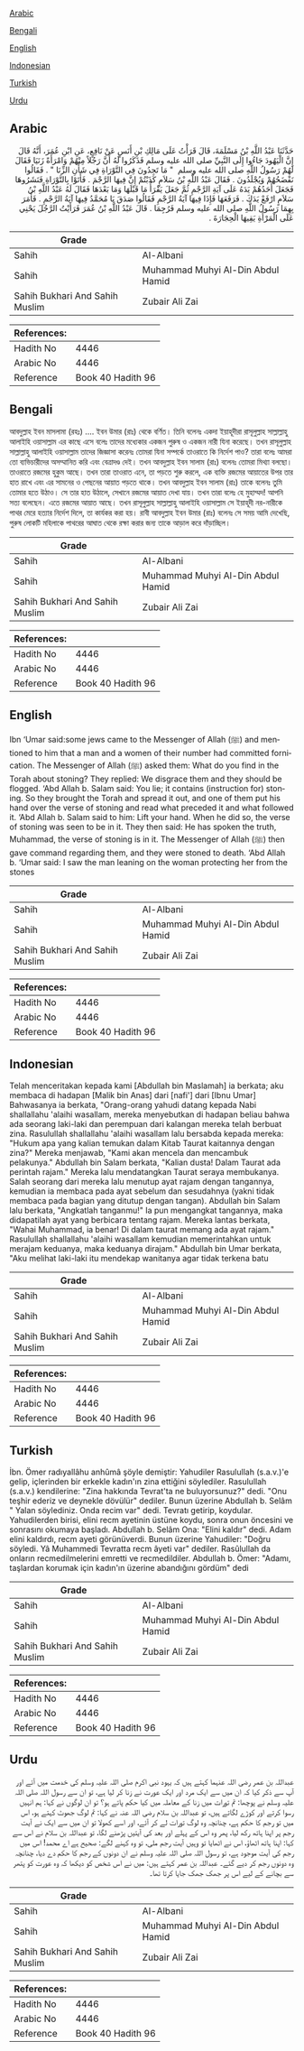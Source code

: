 [Arabic](#arabic)

[Bengali](#bengali)

[English](#english)

[Indonesian](#indonesian)

[Turkish](#turkish)

[Urdu](#urdu)

## Arabic


<div dir="rtl" lang="ar" style={{fontSize:'larger',backgroundColor:'#f8f9fa',padding:20}}>
حَدَّثَنَا عَبْدُ اللَّهِ بْنُ مَسْلَمَةَ، قَالَ قَرَأْتُ عَلَى مَالِكِ بْنِ أَنَسٍ عَنْ نَافِعٍ، عَنِ ابْنِ عُمَرَ، أَنَّهُ قَالَ إِنَّ الْيَهُودَ جَاءُوا إِلَى النَّبِيِّ صلى الله عليه وسلم فَذَكَرُوا لَهُ أَنَّ رَجُلاً مِنْهُمْ وَامْرَأَةً زَنَيَا فَقَالَ لَهُمْ رَسُولُ اللَّهِ صلى الله عليه وسلم ‏ "‏ مَا تَجِدُونَ فِي التَّوْرَاةِ فِي شَأْنِ الزِّنَا ‏"‏ ‏.‏ فَقَالُوا نَفْضَحُهُمْ وَيُجْلَدُونَ ‏.‏ فَقَالَ عَبْدُ اللَّهِ بْنُ سَلاَمٍ كَذَبْتُمْ إِنَّ فِيهَا الرَّجْمَ ‏.‏ فَأَتَوْا بِالتَّوْرَاةِ فَنَشَرُوهَا فَجَعَلَ أَحَدُهُمْ يَدَهُ عَلَى آيَةِ الرَّجْمِ ثُمَّ جَعَلَ يَقْرَأُ مَا قَبْلَهَا وَمَا بَعْدَهَا فَقَالَ لَهُ عَبْدُ اللَّهِ بْنُ سَلاَمٍ ارْفَعْ يَدَكَ ‏.‏ فَرَفَعَهَا فَإِذَا فِيهَا آيَةُ الرَّجْمِ فَقَالُوا صَدَقَ يَا مُحَمَّدُ فِيهَا آيَةُ الرَّجْمِ ‏.‏ فَأَمَرَ بِهِمَا رَسُولُ اللَّهِ صلى الله عليه وسلم فَرُجِمَا ‏.‏ قَالَ عَبْدُ اللَّهِ بْنُ عُمَرَ فَرَأَيْتُ الرَّجُلَ يَحْنِي عَلَى الْمَرْأَةِ يَقِيهَا الْحِجَارَةَ ‏.‏
</div>
<div style={{backgroundColor:'#f8f9fa',padding:20, marginBottom: 10}}><table> <thead> <tr> <th>Grade</th> <th></th> </tr> </thead> <tbody> <tr><td>Sahih</td><td>Al-Albani</td></tr><tr><td>Sahih</td><td>Muhammad Muhyi Al-Din Abdul Hamid</td></tr><tr><td>Sahih Bukhari And Sahih Muslim</td><td>Zubair Ali Zai</td></tr></tbody></table><table> <thead> <tr> <th>References:</th> <th></th> </tr> </thead> <tbody><tr><td>Hadith No</td><td>4446</td></tr><tr><td>Arabic No</td><td>4446</td></tr><tr><td>Reference</td><td>Book 40 Hadith 96</td></tr></tbody></table></div>

## Bengali


<div dir="ltr" lang="bn" style={{fontSize:'larger',backgroundColor:'#f8f9fa',padding:20}}>
আবদুল্লাহ ইবন মাসলামা (রহঃ) .... ইবন উমার (রাঃ) থেকে বর্ণিত। তিনি বলেনঃ একদা ইয়াহূদীরা রাসূলুল্লাহ সাল্লাল্লাহু আলাইহি ওয়াসাল্লাম এর কাছে এসে বলেঃ তাদের মধ্যেকার একজন পুরুষ ও একজন নারী যিনা করেছে। তখন রাসূলুল্লাহ সাল্লাল্লাহু আলাইহি ওয়াসাল্লাম তাদের জিজ্ঞাসা করেনঃ তোমরা যিনা সম্পর্কে তাওরাতে কি নির্দেশ পাও? তারা বলেঃ আমরা তো ব্যভিচারীদের অসম্মানিত করি এবং বেত্রাদণ্ড দেই। তখন আবদুল্লাহ ইবন সালাম (রাঃ) বলেনঃ তোমরা মিথ্যা বলছো। তাওরাতে রজমের হুকুম আছে। তখন তারা তাওরাত এনে, তা পড়তে শুরু করলে, এক ব্যক্তি রজমের আয়াতের উপর তার হাত রাখে এবং এর সামনের ও পেছনের আয়াত পড়তে থাকে। তখন আবদুল্লাহ ইবন সালাম (রাঃ) তাকে বলেনঃ তুমি তোমার হতে উঠাও। সে তার হাত উঠালে, সেখানে রজমের আয়াত দেখা যায়। তখন তারা বলেঃ হে মুহাম্মদ! আপনি সত্য বলেছেন। এতে রজমের আয়াত আছে। তখন রাসূলুল্লাহ সাল্লাল্লাহু আলাইহি ওয়াসাল্লাম সে ইয়াহূদী নর-নারীকে পাথর মেরে হত্যার নির্দেশ দিলে, তা কার্যকর করা হয়। রাবী আবদুল্লাহ ইবন উমার (রাঃ) বলেনঃ সে সময় আমি দেখেছি, পুরুষ লোকটি মহিলাকে পাথরের আঘাত থেকে রক্ষা করার জন্য তাকে আড়াল করে দাঁড়াচ্ছিল।
</div>
<div style={{backgroundColor:'#f8f9fa',padding:20, marginBottom: 10}}><table> <thead> <tr> <th>Grade</th> <th></th> </tr> </thead> <tbody> <tr><td>Sahih</td><td>Al-Albani</td></tr><tr><td>Sahih</td><td>Muhammad Muhyi Al-Din Abdul Hamid</td></tr><tr><td>Sahih Bukhari And Sahih Muslim</td><td>Zubair Ali Zai</td></tr></tbody></table><table> <thead> <tr> <th>References:</th> <th></th> </tr> </thead> <tbody><tr><td>Hadith No</td><td>4446</td></tr><tr><td>Arabic No</td><td>4446</td></tr><tr><td>Reference</td><td>Book 40 Hadith 96</td></tr></tbody></table></div>

## English


<div dir="ltr" lang="en" style={{fontSize:'larger',backgroundColor:'#f8f9fa',padding:20}}>
Ibn ‘Umar said:some jews came to the Messenger of Allah (ﷺ) and mentioned to him that a man and a women of their number had committed fornication. The Messenger of Allah (ﷺ) asked them: What do you find in the Torah about stoning? They replied: We disgrace them and they should be flogged. ‘Abd Allah b. Salam said: You lie; it contains (instruction for) stoning. So they brought the Torah and spread it out, and one of them put his hand over the verse of stoning and read what preceded it and what followed it. ‘Abd Allah b. Salam said to him: Lift your hand. When he did so, the verse of stoning was seen to be in it. They then said: He has spoken the truth, Muhammad, the verse of stoning is in it. The Messenger of Allah (ﷺ) then gave command regarding them, and they were stoned to death. ‘Abd Allah b. ‘Umar said: I saw the man leaning on the woman protecting her from the stones
</div>
<div style={{backgroundColor:'#f8f9fa',padding:20, marginBottom: 10}}><table> <thead> <tr> <th>Grade</th> <th></th> </tr> </thead> <tbody> <tr><td>Sahih</td><td>Al-Albani</td></tr><tr><td>Sahih</td><td>Muhammad Muhyi Al-Din Abdul Hamid</td></tr><tr><td>Sahih Bukhari And Sahih Muslim</td><td>Zubair Ali Zai</td></tr></tbody></table><table> <thead> <tr> <th>References:</th> <th></th> </tr> </thead> <tbody><tr><td>Hadith No</td><td>4446</td></tr><tr><td>Arabic No</td><td>4446</td></tr><tr><td>Reference</td><td>Book 40 Hadith 96</td></tr></tbody></table></div>

## Indonesian


<div dir="ltr" lang="id" style={{fontSize:'larger',backgroundColor:'#f8f9fa',padding:20}}>
Telah menceritakan kepada kami [Abdullah bin Maslamah] ia berkata; aku membaca di hadapan [Malik bin Anas] dari [nafi'] dari [Ibnu Umar] Bahwasanya ia berkata, "Orang-orang yahudi datang kepada Nabi shallallahu 'alaihi wasallam, mereka menyebutkan di hadapan beliau bahwa ada seorang laki-laki dan perempuan dari kalangan mereka telah berbuat zina. Rasulullah shallallahu 'alaihi wasallam lalu bersabda kepada mereka: "Hukum apa yang kalian temukan dalam Kitab Taurat kaitannya dengan zina?" Mereka menjawab, "Kami akan mencela dan mencambuk pelakunya." Abdullah bin Salam berkata, "Kalian dusta! Dalam Taurat ada perintah rajam." Mereka lalu mendatangkan Taurat seraya membukanya. Salah seorang dari mereka lalu menutup ayat rajam dengan tangannya, kemudian ia membaca pada ayat sebelum dan sesudahnya (yakni tidak membaca pada bagian yang ditutup dengan tangan). Abdullah bin Salam lalu berkata, "Angkatlah tanganmu!" Ia pun mengangkat tangannya, maka didapatilah ayat yang berbicara tentang rajam. Mereka lantas berkata, "Wahai Muhammad, ia benar! Di dalam taurat memang ada ayat rajam." Rasulullah shallallahu 'alaihi wasallam kemudian memerintahkan untuk merajam keduanya, maka keduanya dirajam." Abdullah bin Umar berkata, "Aku melihat laki-laki itu mendekap wanitanya agar tidak terkena batu
</div>
<div style={{backgroundColor:'#f8f9fa',padding:20, marginBottom: 10}}><table> <thead> <tr> <th>Grade</th> <th></th> </tr> </thead> <tbody> <tr><td>Sahih</td><td>Al-Albani</td></tr><tr><td>Sahih</td><td>Muhammad Muhyi Al-Din Abdul Hamid</td></tr><tr><td>Sahih Bukhari And Sahih Muslim</td><td>Zubair Ali Zai</td></tr></tbody></table><table> <thead> <tr> <th>References:</th> <th></th> </tr> </thead> <tbody><tr><td>Hadith No</td><td>4446</td></tr><tr><td>Arabic No</td><td>4446</td></tr><tr><td>Reference</td><td>Book 40 Hadith 96</td></tr></tbody></table></div>

## Turkish


<div dir="ltr" lang="tr" style={{fontSize:'larger',backgroundColor:'#f8f9fa',padding:20}}>
İbn. Ömer radıyallâhu anhûmâ şöyle demiştir: Yahudiler Rasulullah (s.a.v.)'e gelip, içlerinden bir erkekle kadın'ın zina ettiğini söylediler. Rasulullah (s.a.v.) kendilerine: "Zina hakkında Tevrat'ta ne buluyorsunuz?" dedi. "Onu teşhir ederiz ve deynekle dövülür" dediler. Bunun üzerine Abdullah b. Selâm " Yalan söylediniz. Onda recim var" dedi. Tevratı getirip, koydular. Yahudilerden birisi, elini recm ayetinin üstüne koydu, sonra onun öncesini ve sonrasını okumaya başladı. Abdullah b. Selâm Ona: "Elini kaldır" dedi. Adam elini kaldırdı, recm ayeti görünüverdi. Bunun üzerine Yahudiler: "Doğru söyledi. Yâ Muhammedi Tevratta recm âyeti var" dediler. Rasûlullah da onların recmedilmelerini emretti ve recmedildiler. Abdullah b. Ömer: "Adamı, taşlardan korumak için kadın'ın üzerine abandığını gördüm" dedi
</div>
<div style={{backgroundColor:'#f8f9fa',padding:20, marginBottom: 10}}><table> <thead> <tr> <th>Grade</th> <th></th> </tr> </thead> <tbody> <tr><td>Sahih</td><td>Al-Albani</td></tr><tr><td>Sahih</td><td>Muhammad Muhyi Al-Din Abdul Hamid</td></tr><tr><td>Sahih Bukhari And Sahih Muslim</td><td>Zubair Ali Zai</td></tr></tbody></table><table> <thead> <tr> <th>References:</th> <th></th> </tr> </thead> <tbody><tr><td>Hadith No</td><td>4446</td></tr><tr><td>Arabic No</td><td>4446</td></tr><tr><td>Reference</td><td>Book 40 Hadith 96</td></tr></tbody></table></div>

## Urdu


<div dir="rtl" lang="ur" style={{fontSize:'larger',backgroundColor:'#f8f9fa',padding:20}}>
عبداللہ بن عمر رضی اللہ عنہما کہتے ہیں کہ یہود نبی اکرم صلی اللہ علیہ وسلم کی خدمت میں آئے اور آپ سے ذکر کیا کہ ان میں سے ایک مرد اور ایک عورت نے زنا کر لیا ہے، تو ان سے رسول اللہ صلی اللہ علیہ وسلم نے پوچھا: تم تورات میں زنا کے معاملہ میں کیا حکم پاتے ہو؟ تو ان لوگوں نے کہا: ہم انہیں رسوا کرتے اور کوڑے لگاتے ہیں، تو عبداللہ بن سلام رضی اللہ عنہ نے کہا: تم لوگ جھوٹ کہتے ہو، اس میں تو رجم کا حکم ہے، چنانچہ وہ لوگ تورات لے کر آئے، اور اسے کھولا تو ان میں سے ایک نے آیت رجم پر اپنا ہاتھ رکھ لیا، پھر وہ اس کے پہلے اور بعد کی آیتیں پڑھنے لگا، تو عبداللہ بن سلام نے اس سے کہا: اپنا ہاتھ اٹھاؤ، اس نے اٹھایا تو وہیں آیت رجم ملی، تو وہ کہنے لگے: صحیح ہے اے محمد! اس میں رجم کی آیت موجود ہے، تو رسول اللہ صلی اللہ علیہ وسلم نے ان دونوں کے رجم کا حکم دے دیا، چنانچہ وہ دونوں رجم کر دیے گئے۔ عبداللہ بن عمر کہتے ہیں: میں نے اس شخص کو دیکھا کہ وہ عورت کو پتھر سے بچانے کے لیے اس پر جھک جھک جایا کرتا تھا۔
</div>
<div style={{backgroundColor:'#f8f9fa',padding:20, marginBottom: 10}}><table> <thead> <tr> <th>Grade</th> <th></th> </tr> </thead> <tbody> <tr><td>Sahih</td><td>Al-Albani</td></tr><tr><td>Sahih</td><td>Muhammad Muhyi Al-Din Abdul Hamid</td></tr><tr><td>Sahih Bukhari And Sahih Muslim</td><td>Zubair Ali Zai</td></tr></tbody></table><table> <thead> <tr> <th>References:</th> <th></th> </tr> </thead> <tbody><tr><td>Hadith No</td><td>4446</td></tr><tr><td>Arabic No</td><td>4446</td></tr><tr><td>Reference</td><td>Book 40 Hadith 96</td></tr></tbody></table></div>
